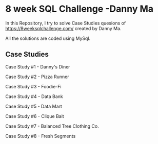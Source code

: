 # 8 week SQL Challenge -Danny Ma
In this Repository, I try to solve Case Studies quesions of https://8weeksqlchallenge.com/ created by Danny Ma.

All the solutions are coded using MySql.

## Case Studies
Case Study #1 - Danny's Diner

Case Study #2 - Pizza Runner

Case Study #3 - Foodie-Fi

Case Study #4 - Data Bank

Case Study #5 - Data Mart

Case Study #6 - Clique Bait

Case Study #7 - Balanced Tree Clothing Co.

Case Study #8 - Fresh Segments




